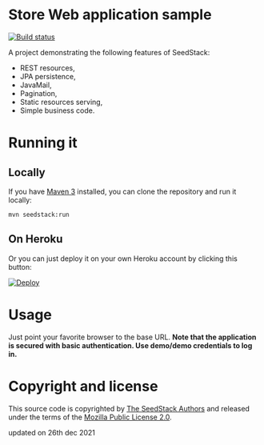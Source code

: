 # Store Web application sample 
[![Build status](https://travis-ci.org/seedstack/store-webapp-sample.svg?branch=master)](https://travis-ci.org/seedstack/store-webapp-sample)

A project demonstrating the following features of SeedStack:

* REST resources,
* JPA persistence,
* JavaMail,
* Pagination,
* Static resources serving,
* Simple business code.

# Running it

## Locally

If you have [Maven 3](http://maven.apache.org/) installed, you can clone the repository and run it locally:

    mvn seedstack:run

## On Heroku

Or you can just deploy it on your own Heroku account by clicking this button:

[![Deploy](https://www.herokucdn.com/deploy/button.png)](https://heroku.com/deploy)

# Usage

Just point your favorite browser to the base URL.
**Note that the application is secured with basic authentication. Use demo/demo credentials to log in.**
    
# Copyright and license

This source code is copyrighted by [The SeedStack Authors](https://github.com/seedstack/seedstack/blob/master/AUTHORS) and
released under the terms of the [Mozilla Public License 2.0](https://www.mozilla.org/MPL/2.0/).

updated on 26th dec 2021
